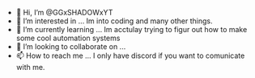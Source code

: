 - 👋 Hi, I’m @GGxSHADOWxYT
- 👀 I’m interested in ...  Im into coding and many other things. 
- 🌱 I’m currently learning ... Im acctulay trying to figur out how to make some cool automation systems
- 💞️ I’m looking to collaborate on ...
- 📫 How to reach me ...  I only have discord if you want to comunicate with me.

<!---
I am a new coder who really like all of this stuff.  Some day i either want to make games or work at Google.
--->

